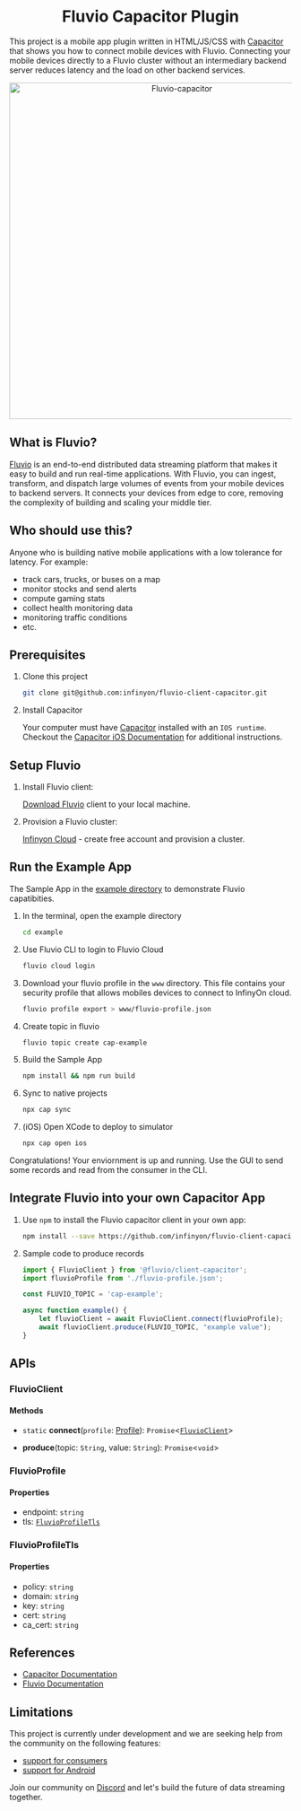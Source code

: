 <h1 align="center">Fluvio Capacitor Plugin</h1>

This project is a mobile app plugin written in HTML/JS/CSS with [Capacitor](https://capacitorjs.com) that shows you how to connect mobile devices with Fluvio. Connecting your mobile devices directly to a Fluvio cluster without an intermediary backend server reduces latency and the load on other backend services.

<p align="center">
<img width="600" alt="Fluvio-capacitor" src="https://user-images.githubusercontent.com/26554085/171305848-66a246e1-9615-46b1-b55a-b0f1a7eab5cc.png">
</p>

## What is Fluvio?

[Fluvio](https://www.fluvio.io/) is an end-to-end distributed data streaming platform that makes it easy to build and run real-time applications. With Fluvio, you can ingest, transform, and dispatch large volumes of events from your mobile devices to backend servers. It connects your devices from edge to core, removing the complexity of building and scaling your middle tier.

## Who should use this?

Anyone who is building native mobile applications with a low tolerance for latency. For example:
*  track cars, trucks, or buses on a map
*  monitor stocks and send alerts
*  compute gaming stats
*  collect health monitoring data
*  monitoring traffic conditions
*  etc.

## Prerequisites

1. Clone this project

    ```bash
    git clone git@github.com:infinyon/fluvio-client-capacitor.git
    ```

2. Install Capacitor

    Your computer must have [Capacitor](https://capacitorjs.com/docs) installed with an `IOS runtime`. Checkout the [Capacitor iOS Documentation](https://capacitorjs.com/docs/ios) for additional instructions.


## Setup Fluvio

1. Install Fluvio client:
    
    [Download Fluvio](https://www.fluvio.io/download/) client to your local machine.

2. Provision a Fluvio cluster:

    [Infinyon Cloud](https://infinyon.cloud/) - create free account and provision a cluster.


## Run the Example App

The Sample App in the [example directory](./example) to demonstrate Fluvio capatibities.

1. In the terminal, open the example directory

    ```bash
    cd example
    ```

2. Use Fluvio CLI to login to Fluvio Cloud

    ```bash
    fluvio cloud login
    ```

3. Download your fluvio profile in the `www` directory. This file contains your security profile that allows mobiles devices to connect to InfinyOn cloud.

    ```bash
    fluvio profile export > www/fluvio-profile.json
    ```

4. Create topic in fluvio

    ```bash
    fluvio topic create cap-example
    ```

5. Build the Sample App

    ```bash
    npm install && npm run build
    ```

6. Sync to native projects

    ```bash
    npx cap sync
    ```

6. (iOS) Open XCode to deploy to simulator

    ```bash
    npx cap open ios
    ```

Congratulations! Your enviornment is up and running. Use the GUI to send some records and read from the consumer in the CLI.



## Integrate Fluvio into your own Capacitor App

1. Use `npm` to install the Fluvio capacitor client in your own app:

    ```bash
    npm install --save https://github.com/infinyon/fluvio-client-capacitor/releases/latest/download/fluvio-client-capacitor.tgz
    ```

2. Sample code to produce records

    ```javascript
    import { FluvioClient } from '@fluvio/client-capacitor';
    import fluvioProfile from './fluvio-profile.json';

    const FLUVIO_TOPIC = 'cap-example';

    async function example() {    
        let fluvioClient = await FluvioClient.connect(fluvioProfile);
        await fluvioClient.produce(FLUVIO_TOPIC, "example value");
    }
    ```


## APIs

### FluvioClient

#### Methods

- `static` **connect**(`profile`: [Profile](#Profile)): `Promise`<[`FluvioClient`](#FluvioClient)\>

- **produce**(topic: `String`, value: `String`): `Promise`<`void`\>


### FluvioProfile

#### Properties

- endpoint: `string`
- tls: [`FluvioProfileTls`](#FluvioProfileTls)


### FluvioProfileTls

#### Properties

- policy: `string`
- domain: `string`
- key: `string`
- cert: `string`
- ca_cert: `string`


## References 
* [Capacitor Documentation](https://capacitorjs.com/docs)
* [Fluvio Documentation](https://fluvio.io/docs)


## Limitations

This project is currently under development and we are seeking help from the community on the following features:
* [support for consumers](https://github.com/infinyon/fluvio-client-capacitor/issues/1)
* [support for Android](https://github.com/infinyon/fluvio-client-capacitor/issues/2)

Join our community on [Discord](https://discordapp.com/invite/bBG2dTz) and let's build the future of data streaming together.
